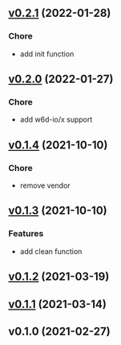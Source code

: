 
<a name="v0.2.1"></a>
## [v0.2.1](https://gitlab.w6d.io/w6d/projectmgt/-/compare/v0.2.0...v0.2.1) (2022-01-28)

### Chore

* add init function


<a name="v0.2.0"></a>
## [v0.2.0](https://gitlab.w6d.io/w6d/projectmgt/-/compare/v0.1.4...v0.2.0) (2022-01-27)

### Chore

* add w6d-io/x support


<a name="v0.1.4"></a>
## [v0.1.4](https://gitlab.w6d.io/w6d/projectmgt/-/compare/v0.1.3...v0.1.4) (2021-10-10)

### Chore

* remove vendor


<a name="v0.1.3"></a>
## [v0.1.3](https://gitlab.w6d.io/w6d/projectmgt/-/compare/v0.1.2...v0.1.3) (2021-10-10)

### Features

* add clean function


<a name="v0.1.2"></a>
## [v0.1.2](https://gitlab.w6d.io/w6d/projectmgt/-/compare/v0.1.1...v0.1.2) (2021-03-19)


<a name="v0.1.1"></a>
## [v0.1.1](https://gitlab.w6d.io/w6d/projectmgt/-/compare/v0.1.0...v0.1.1) (2021-03-14)


<a name="v0.1.0"></a>
## v0.1.0 (2021-02-27)

